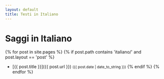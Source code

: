 ```yaml
---
layout: default
title: Testi in Italiano
---
```


# Saggi in Italiano

{% for post in site.pages %}
  {% if post.path contains 'italiano/' and post.layout == 'post' %}
  - [{{ post.title }}]({{ post.url }})
    <small>({{ post.date | date_to_string }})</small>
  {% endif %}
{% endfor %}